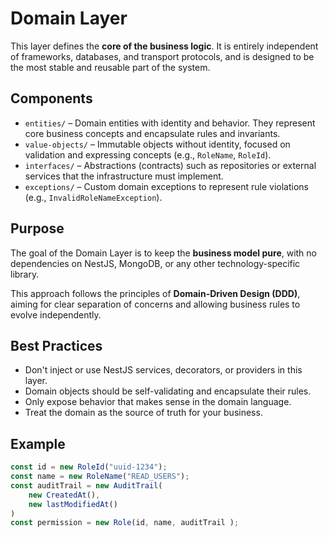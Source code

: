 # Domain Layer

This layer defines the **core of the business logic**. It is entirely independent of frameworks, databases, and transport protocols, and is designed to be the most stable and reusable part of the system.

## Components

- `entities/` – Domain entities with identity and behavior. They represent core business concepts and encapsulate rules and invariants.
- `value-objects/` – Immutable objects without identity, focused on validation and expressing concepts (e.g., `RoleName`, `RoleId`). 
- `interfaces/` – Abstractions (contracts) such as repositories or external services that the infrastructure must implement.
- `exceptions/` – Custom domain exceptions to represent rule violations (e.g., `InvalidRoleNameException`).

## Purpose

The goal of the Domain Layer is to keep the **business model pure**, with no dependencies on NestJS, MongoDB, or any other technology-specific library.

This approach follows the principles of **Domain-Driven Design (DDD)**, aiming for clear separation of concerns and allowing business rules to evolve independently.

## Best Practices
- Don't inject or use NestJS services, decorators, or providers in this layer.
- Domain objects should be self-validating and encapsulate their rules.
- Only expose behavior that makes sense in the domain language.
- Treat the domain as the source of truth for your business.

## Example

```ts
const id = new RoleId("uuid-1234");
const name = new RoleName("READ_USERS");
const auditTrail = new AuditTrail(
    new CreatedAt(),
    new lastModifiedAt()
)
const permission = new Role(id, name, auditTrail );

